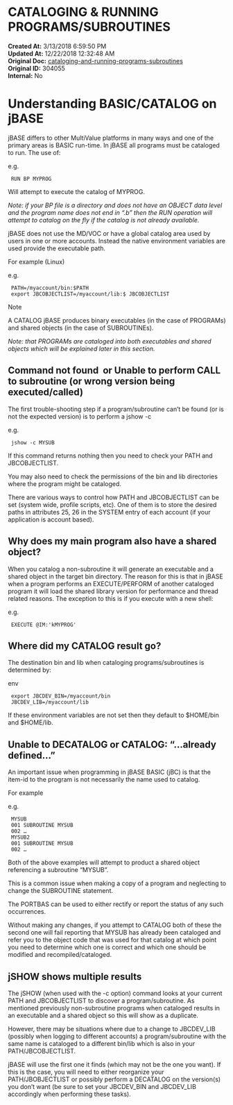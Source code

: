 # CATALOGING & RUNNING PROGRAMS/SUBROUTINES

**Created At:** 3/13/2018 6:59:50 PM  
**Updated At:** 12/22/2018 12:32:48 AM  
**Original Doc:** [cataloging-and-running-programs-subroutines](https://docs.jbase.com/coding-corner/cataloging-and-running-programs-subroutines)  
**Original ID:** 304055  
**Internal:** No  


# Understanding BASIC/CATALOG on jBASE

jBASE differs to other MultiValue platforms in many ways and one of the primary areas is BASIC run-time. In jBASE all programs must be cataloged to run. The use of:

e.g.

```
 RUN BP MYPROG
```

Will attempt to execute the catalog of MYPROG.

*Note: if your BP file is a directory and does not have an OBJECT data level and the program name does not end in “.b” then the RUN operation will attempt to catalog on the fly if the catalog is not already available.*

jBASE does not use the MD/VOC or have a global catalog area used by users in one or more accounts. Instead the native environment variables are used provide the executable path.

For example (Linux)

e.g.

```
 PATH=/myaccount/bin:$PATH
 export JBCOBJECTLIST=/myaccount/lib:$ JBCOBJECTLIST
```

Note

A CATALOG jBASE produces binary executables (in the case of PROGRAMs) and shared objects (in the case of SUBROUTINEs).

*Note: that PROGRAMs are cataloged into both executables and shared objects which will be explained later in this section.*



## Command not found  or Unable to perform CALL to subroutine (or wrong version being executed/called)

The first trouble-shooting step if a program/subroutine can’t be found (or is not the expected version) is to perform a jshow -c

e.g.

```
 jshow -c MYSUB
```

If this command returns nothing then you need to check your PATH and JBCOBJECTLIST.

You may also need to check the permissions of the bin and lib directories where the program might be cataloged.

There are various ways to control how PATH and JBCOBJECTLIST can be set (system wide, profile scripts, etc). One of them is to store the desired paths in attributes 25, 26 in the SYSTEM entry of each account (if your application is account based).



## Why does my main program also have a shared object?

When you catalog a non-subroutine it will generate an executable and a shared object in the target bin directory. The reason for this is that in jBASE when a program performs an EXECUTE/PERFORM of another cataloged program it will load the shared library version for performance and thread related reasons. The exception to this is if you execute with a new shell:

e.g.

```
 EXECUTE @IM:'kMYPROG'
```



## Where did my CATALOG result go?

The destination bin and lib when cataloging programs/subroutines is determined by:

env

```
 export JBCDEV_BIN=/myaccount/bin
 JBCDEV_LIB=/myaccount/lib
```

If these environment variables are not set then they default to $HOME/bin and $HOME/lib.



## Unable to DECATALOG or CATALOG: “…already defined…”

An important issue when programming in jBASE BASIC (jBC) is that the item-id to the program is not necessarily the name used to catalog.

For example

e.g.

```
 MYSUB
 001 SUBROUTINE MYSUB
 002 …
 MYSUB2
 001 SUBROUTINE MYSUB
 002 …
```

Both of the above examples will attempt to product a shared object referencing a subroutine “MYSUB”.

This is a common issue when making a copy of a program and neglecting to change the SUBROUTINE statement.

The PORTBAS can be used to either rectify or report the status of any such occurrences.

Without making any changes, if you attempt to CATALOG both of these the second one will fail reporting that MYSUB has already been cataloged and refer you to the object code that was used for that catalog at which point you need to determine which one is correct and which one should be modified and recompiled/cataloged.



## jSHOW shows multiple results

The jSHOW (when used with the -c option) command looks at your current PATH and JBCOBJECTLIST to discover a program/subroutine. As mentioned previously non-subroutine programs when cataloged results in an executable and a shared object so this will show as a duplicate.

However, there may be situations where due to a change to JBCDEV\_LIB (possibly when logging to different accounts) a program/subroutine with the same name is cataloged to a different bin/lib which is also in your PATH/JBCOBJECTLIST.

jBASE will use the first one it finds (which may not be the one you want). If this is the case, you will need to either reorganize your PATH/JBOBJECTLIST or possibly perform a DECATALOG on the version(s) you don’t want (be sure to set your JBCDEV\_BIN and JBCDEV\_LIB accordingly when performing these tasks).
